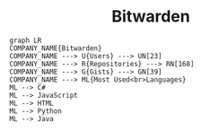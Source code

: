 <h1 align="center">Bitwarden</h1>

```mermaid
graph LR
COMPANY_NAME{Bitwarden}
COMPANY_NAME ---> U{Users} ---> UN[23]
COMPANY_NAME ---> R{Repositories} ---> RN[168]
COMPANY_NAME ---> G{Gists} ---> GN[39]
COMPANY_NAME ---> ML{Most Used<br>Languages}
ML --> C#
ML --> JavaScript
ML --> HTML
ML --> Python
ML --> Java
```

